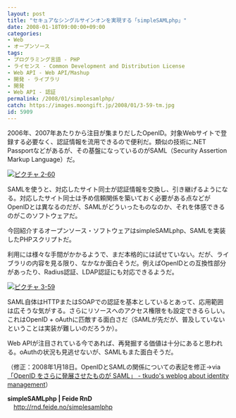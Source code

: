 ```yaml
---
layout: post
title: "セキュアなシングルサインオンを実現する「simpleSAMLphp」"
date: 2008-01-18T09:00:00+09:00
categories:
- Web
- オープンソース
tags: 
- プログラミング言語 - PHP
- ライセンス - Common Development and Distribution License
- Web API - Web API/Mashup
- 開発 - ライブラリ
- 開発
- Web API - 認証
permalink: /2008/01/simplesamlphp/
catch: https://images.moongift.jp/2008/01/3-59-tm.jpg
id: 5909
---
```

2006年、2007年あたりから注目が集まりだしたOpenID。対象Webサイトで登録する必要なく、認証情報を流用できるので便利だ。類似の技術に.NET Passportなどがあるが、その基盤になっているのがSAML（Security Assertion Markup Language）だ。  
  
[![ピクチャ 2-60](https://images.moongift.jp/2008/01/2-60-tm.jpg)](https://images.moongift.jp/2008/01/2-60.png)  
  
SAMLを使うと、対応したサイト同士が認証情報を交換し、引き継げるようになる。対応したサイト同士は予め信頼関係を築いておく必要がある点などがOpenIDとは異なるのだが、SAMLがどういったものなのか、それを体感できるのがこのソフトウェアだ。  
  
今回紹介するオープンソース・ソフトウェアはsimpleSAMLphp、SAMLを実装したPHPスクリプトだ。  
  
<!--more-->  
利用には様々な手間がかかるようで、まだ本格的には試せていない。だが、ライブラリの内容を見る限り、なかなか面白そうだ。例えばOpenIDとの互換性部分があったり、Radius認証、LDAP認証にも対応できるようだ。  
  
[![ピクチャ 3-59](https://images.moongift.jp/2008/01/3-59-tm.jpg)](https://images.moongift.jp/2008/01/3-59.png)  
  
SAML自体はHTTPまたはSOAPでの認証を基本としているとあって、応用範囲は広そうな気がする。さらにリソースへのアクセス権限をも設定できるらしい。これはOpenID + oAuthに匹敵する面白さだ（SAMLが先だが、普及していないということは実装が難しいのだろうか）。  
  
Web APIが注目されている今であれば、再発掘する価値は十分にあると思われる。oAuthの状況も見逃せないが、SAMLもまた面白そうだ。  
  
（修正：2008年1月18日。OpenIDとSAMLの関係についての表記を修正→via [「OpenID をさらに発展させたものが SAML」 - tkudo's weblog about identity management](http://blogs.sun.com/tkudo/entry/saml_is_not_very_known)）  
  
**simpleSAMLphp | Feide RnD**  
　[http://rnd.feide.no/simplesamlphp  
](http://rnd.feide.no/simplesamlphp)

